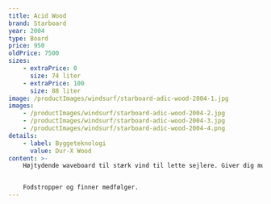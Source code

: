 ```yaml
---
title: Acid Wood
brand: Starboard
year: 2004
type: Board
price: 950
oldPrice: 7500
sizes:
    - extraPrice: 0
      size: 74 liter
    - extraPrice: 100
      size: 88 liter
image: /productImages/windsurf/starboard-adic-wood-2004-1.jpg
images:
    - /productImages/windsurf/starboard-adic-wood-2004-2.jpg
    - /productImages/windsurf/starboard-adic-wood-2004-3.jpg
    - /productImages/windsurf/starboard-adic-wood-2004-4.png
details:
    - label: Byggeteknologi
      value: Dur-X Wood
content: >-
    Højtydende waveboard til stærk vind til lette sejlere. Giver dig mulighed for at udføre de mest avancerede manøvrer, perfekt til snævre sving ved høj hastighed.


    Fodstropper og finner medfølger.
---
```

